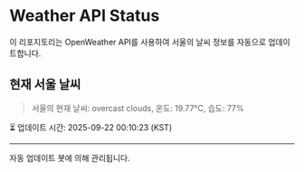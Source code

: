 
# Weather API Status

이 리포지토리는 OpenWeather API를 사용하여 서울의 날씨 정보를 자동으로 업데이트합니다.

## 현재 서울 날씨
> 서울의 현재 날씨: overcast clouds, 온도: 19.77°C, 습도: 77%

⏳ 업데이트 시간: 2025-09-22 00:10:23 (KST)

---
자동 업데이트 봇에 의해 관리됩니다.
